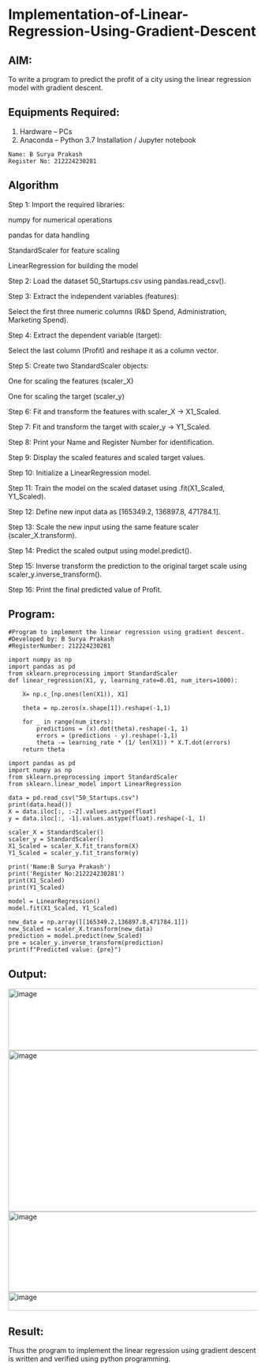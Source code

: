 # Implementation-of-Linear-Regression-Using-Gradient-Descent

## AIM:
To write a program to predict the profit of a city using the linear regression model with gradient descent.

## Equipments Required:
1. Hardware – PCs
2. Anaconda – Python 3.7 Installation / Jupyter notebook
```
Name: B Surya Prakash
Register No: 212224230281
```
## Algorithm

Step 1: Import the required libraries:

numpy for numerical operations

pandas for data handling

StandardScaler for feature scaling

LinearRegression for building the model

Step 2: Load the dataset 50_Startups.csv using pandas.read_csv().

Step 3: Extract the independent variables (features):

Select the first three numeric columns (R&D Spend, Administration, Marketing Spend).

Step 4: Extract the dependent variable (target):

Select the last column (Profit) and reshape it as a column vector.

Step 5: Create two StandardScaler objects:

One for scaling the features (scaler_X)

One for scaling the target (scaler_y)

Step 6: Fit and transform the features with scaler_X → X1_Scaled.

Step 7: Fit and transform the target with scaler_y → Y1_Scaled.

Step 8: Print your Name and Register Number for identification.

Step 9: Display the scaled features and scaled target values.

Step 10: Initialize a LinearRegression model.

Step 11: Train the model on the scaled dataset using .fit(X1_Scaled, Y1_Scaled).

Step 12: Define new input data as [165349.2, 136897.8, 471784.1].

Step 13: Scale the new input using the same feature scaler (scaler_X.transform).

Step 14: Predict the scaled output using model.predict().

Step 15: Inverse transform the prediction to the original target scale using scaler_y.inverse_transform().

Step 16: Print the final predicted value of Profit.
## Program:
```
#Program to implement the linear regression using gradient descent.
#Developed by: B Surya Prakash
#RegisterNumber: 212224230281

import numpy as np
import pandas as pd
from sklearn.preprocessing import StandardScaler
def linear_regression(X1, y, learning_rate=0.01, num_iters=1000):

    X= np.c_[np.ones(len(X1)), X1]

    theta = np.zeros(x.shape[1]).reshape(-1,1)
    
    for _ in range(num_iters):
        predictions = (x).dot(theta).reshape(-1, 1)
        errors = (predictions - y).reshape(-1,1)
        theta -= learning_rate * (1/ len(X1)) * X.T.dot(errors)
    return theta

```
```
import pandas as pd
import numpy as np
from sklearn.preprocessing import StandardScaler
from sklearn.linear_model import LinearRegression

data = pd.read_csv("50_Startups.csv")
print(data.head())
X = data.iloc[:, :-2].values.astype(float)  
y = data.iloc[:, -1].values.astype(float).reshape(-1, 1)

scaler_X = StandardScaler()
scaler_y = StandardScaler()
X1_Scaled = scaler_X.fit_transform(X)
Y1_Scaled = scaler_y.fit_transform(y)

print('Name:B Surya Prakash')
print('Register No:212224230281')
print(X1_Scaled)
print(Y1_Scaled)

model = LinearRegression()
model.fit(X1_Scaled, Y1_Scaled)

new_data = np.array([[165349.2,136897.8,471784.1]])
new_Scaled = scaler_X.transform(new_data)
prediction = model.predict(new_Scaled)
pre = scaler_y.inverse_transform(prediction)
print(f"Predicted value: {pre}")

```

## Output:

<img width="990" height="125" alt="image" src="https://github.com/user-attachments/assets/8136084c-b37a-4d27-b001-5391311d11a9" />

<img width="997" height="327" alt="image" src="https://github.com/user-attachments/assets/8417534a-5db2-4277-beb4-54c6956861e4" />

<img width="1004" height="163" alt="image" src="https://github.com/user-attachments/assets/b01dd161-99a8-4559-a731-f235216fbc46" />

<img width="1016" height="38" alt="image" src="https://github.com/user-attachments/assets/3fb7d1cb-2209-4457-8a86-3d29414d58b6" />


## Result:
Thus the program to implement the linear regression using gradient descent is written and verified using python programming.
